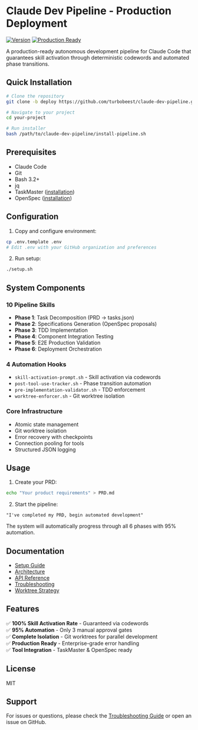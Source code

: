 # Claude Dev Pipeline - Production Deployment

[![Version](https://img.shields.io/badge/Version-3.0-blue.svg)](#)
[![Production Ready](https://img.shields.io/badge/Status-Production%20Ready-green.svg)](#)

A production-ready autonomous development pipeline for Claude Code that guarantees skill activation through deterministic codewords and automated phase transitions.

## Quick Installation

```bash
# Clone the repository
git clone -b deploy https://github.com/turbobeest/claude-dev-pipeline.git

# Navigate to your project
cd your-project

# Run installer
bash /path/to/claude-dev-pipeline/install-pipeline.sh
```

## Prerequisites

- Claude Code
- Git
- Bash 3.2+
- jq
- TaskMaster ([installation](https://github.com/eyaltoledano/claude-task-master))
- OpenSpec ([installation](https://github.com/Fission-AI/OpenSpec))

## Configuration

1. Copy and configure environment:
```bash
cp .env.template .env
# Edit .env with your GitHub organization and preferences
```

2. Run setup:
```bash
./setup.sh
```

## System Components

### 10 Pipeline Skills
- **Phase 1**: Task Decomposition (PRD → tasks.json)
- **Phase 2**: Specifications Generation (OpenSpec proposals)
- **Phase 3**: TDD Implementation
- **Phase 4**: Component Integration Testing
- **Phase 5**: E2E Production Validation
- **Phase 6**: Deployment Orchestration

### 4 Automation Hooks
- `skill-activation-prompt.sh` - Skill activation via codewords
- `post-tool-use-tracker.sh` - Phase transition automation
- `pre-implementation-validator.sh` - TDD enforcement
- `worktree-enforcer.sh` - Git worktree isolation

### Core Infrastructure
- Atomic state management
- Git worktree isolation
- Error recovery with checkpoints
- Connection pooling for tools
- Structured JSON logging

## Usage

1. Create your PRD:
```bash
echo "Your product requirements" > PRD.md
```

2. Start the pipeline:
```
"I've completed my PRD, begin automated development"
```

The system will automatically progress through all 6 phases with 95% automation.

## Documentation

- [Setup Guide](docs/SETUP-GUIDE.md)
- [Architecture](docs/ARCHITECTURE.md)
- [API Reference](docs/API.md)
- [Troubleshooting](docs/TROUBLESHOOTING.md)
- [Worktree Strategy](docs/WORKTREE-STRATEGY.md)

## Features

✅ **100% Skill Activation Rate** - Guaranteed via codewords  
✅ **95% Automation** - Only 3 manual approval gates  
✅ **Complete Isolation** - Git worktrees for parallel development  
✅ **Production Ready** - Enterprise-grade error handling  
✅ **Tool Integration** - TaskMaster & OpenSpec ready  

## License

MIT

## Support

For issues or questions, please check the [Troubleshooting Guide](docs/TROUBLESHOOTING.md) or open an issue on GitHub.